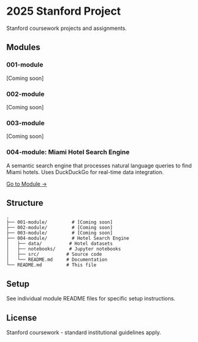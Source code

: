 # 2025 Stanford Project

Stanford coursework projects and assignments.

## Modules

### 001-module
[Coming soon]

### 002-module
[Coming soon]

### 003-module
[Coming soon]

### 004-module: Miami Hotel Search Engine
A semantic search engine that processes natural language queries to find Miami hotels. Uses DuckDuckGo for real-time data integration.

[Go to Module →](004-module)

## Structure
```
.
├── 001-module/         # [Coming soon]
├── 002-module/         # [Coming soon]
├── 003-module/         # [Coming soon]
├── 004-module/         # Hotel Search Engine
│   ├── data/          # Hotel datasets
│   ├── notebooks/     # Jupyter notebooks
│   ├── src/          # Source code
│   └── README.md     # Documentation
└── README.md         # This file
```

## Setup
See individual module README files for specific setup instructions.

## License
Stanford coursework - standard institutional guidelines apply. 